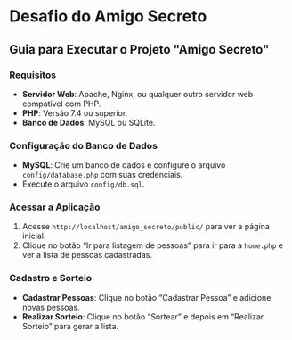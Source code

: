 # Desafio do Amigo Secreto

## Guia para Executar o Projeto "Amigo Secreto"

### Requisitos

- **Servidor Web**: Apache, Nginx, ou qualquer outro servidor web compatível com PHP.
- **PHP**: Versão 7.4 ou superior.
- **Banco de Dados**: MySQL ou SQLite.

### Configuração do Banco de Dados

- **MySQL**: Crie um banco de dados e configure o arquivo `config/database.php` com suas credenciais.
- Execute o arquivo `config/db.sql`.

### Acessar a Aplicação

1. Acesse `http://localhost/amigo_secreto/public/` para ver a página inicial.
2. Clique no botão “Ir para listagem de pessoas” para ir para a `home.php` e ver a lista de pessoas cadastradas.

### Cadastro e Sorteio

- **Cadastrar Pessoas**: Clique no botão “Cadastrar Pessoa” e adicione novas pessoas.
- **Realizar Sorteio**: Clique no botão “Sortear” e depois em “Realizar Sorteio” para gerar a lista.
